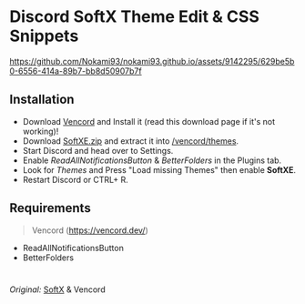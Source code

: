 
# Discord SoftX Theme Edit & CSS Snippets

https://github.com/Nokami93/nokami93.github.io/assets/9142295/629be5b0-6556-414a-89b7-bb8d50907b7f


## **Installation**
- Download [Vencord](https://vencord.dev/) and Install it (read this download page if it's not working)!
- Download [SoftXE.zip](https://github.com/Nokami93/nokami93.github.io/releases) and extract it into [/vencord/themes](https://i.imgur.com/UCldJLr.png).
- Start Discord and head over to Settings.
- Enable *ReadAllNotificationsButton* & *BetterFolders* in the Plugins tab.
- Look for *Themes* and Press "Load missing Themes" then enable **SoftXE**.
- Restart Discord or CTRL+ R.


## **Requirements**
> Vencord (https://vencord.dev/)

- ReadAllNotificationsButton
- BetterFolders





#


*Original:* [SoftX](https://github.com/DiscordStyles/SoftX)  & Vencord
